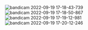 ![bandicam 2022-09-19 17-18-43-739](https://user-images.githubusercontent.com/91133322/191022273-45410599-ece2-4308-93e3-d9c0714f147d.jpg)
![bandicam 2022-09-19 17-18-50-867](https://user-images.githubusercontent.com/91133322/191022429-6680109c-dada-4ee6-a2ce-4d614a46cb8c.jpg)
![bandicam 2022-09-19 17-19-12-981](https://user-images.githubusercontent.com/91133322/191022445-0d85056f-ab65-436a-b29f-7f11864f92d6.jpg)
![bandicam 2022-09-19 17-20-12-246](https://user-images.githubusercontent.com/91133322/191022474-09b6f000-5a0e-4c05-8ee8-bb28ecf2a829.jpg)

